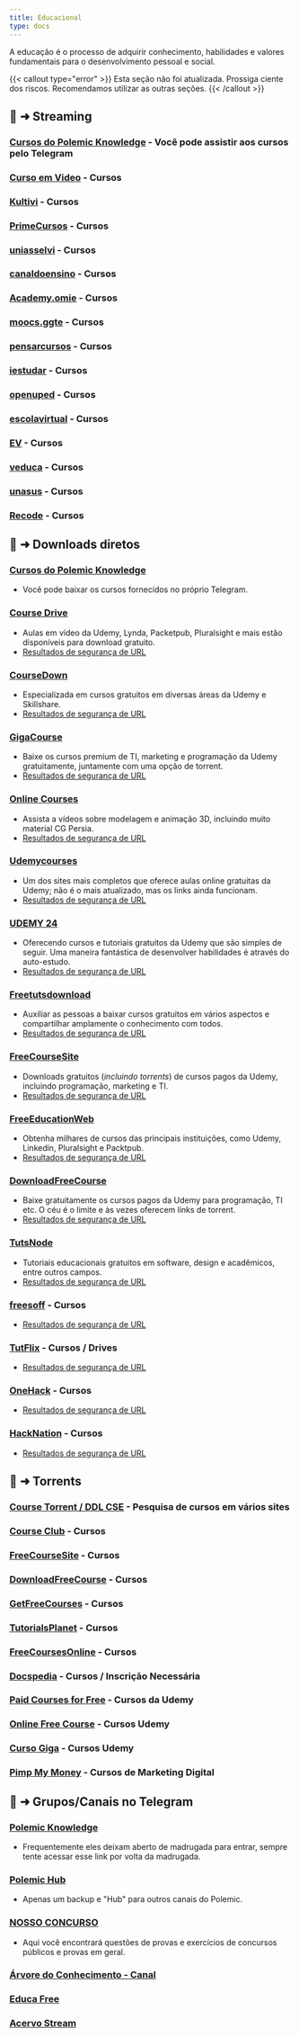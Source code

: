 ```yaml
---
title: Educacional
type: docs
---
```

A educação é o processo de adquirir conhecimento, habilidades e valores fundamentais para o desenvolvimento pessoal e social.

{{< callout type="error" >}}
Esta seção não foi atualizada. Prossiga ciente dos riscos. Recomendamos utilizar as outras seções.
{{< /callout >}}

## 📑 ➜ Streaming

### [Cursos do Polemic Knowledge](https://snort.social/nprofile1qqsdz5tylydfuc90whzxfw338ry9lppfpydz2n35524wzh3vjrr7ggqpzamhxue69uhhyetvv9ujucmcvdhhyefwdejhgtcpzamhxue69uhkvun9deejumn0wd68yvfwvdhk6tcppemhxue69uhkummn9ekx7mp0g7tmme) - Você pode assistir aos cursos pelo Telegram
### [Curso em Video](https://www.cursoemvideo.com/) - Cursos  
### [Kultivi](https://app.kultivi.com/) - Cursos
### [PrimeCursos](https://www.primecursos.com.br/) - Cursos
### [uniasselvi](https://portal.uniasselvi.com.br/cursolivre) - Cursos
### [canaldoensino](https://canaldoensino.com.br/blog/) - Cursos
### [Academy.omie](https://academy.omie.com.br/) - Cursos
### [moocs.ggte](https://moocs.ggte.unicamp.br/) - Cursos
### [pensarcursos](https://www.pensarcursos.com.br/) - Cursos
### [iestudar](https://iestudar.com/) - Cursos
### [openuped](https://www.openuped.eu/courses) - Cursos
### [escolavirtual](https://www.escolavirtual.gov.br/catalogo) - Cursos
### [EV](https://www.ev.org.br/) - Cursos
### [veduca](https://veduca.org/gratuitos/) - Cursos
### [unasus](https://www.unasus.gov.br/cursos/busca?status=com%20oferta%20aberta&busca=&ordenacao=Relev%C3%A2ncia%20na%20busca) - Cursos
### [Recode](https://recode.org.br) - Cursos

## 📑 ➜ Downloads diretos

### [Cursos do Polemic Knowledge](https://snort.social/nprofile1qqsdz5tylydfuc90whzxfw338ry9lppfpydz2n35524wzh3vjrr7ggqpzamhxue69uhhyetvv9ujucmcvdhhyefwdejhgtcpzamhxue69uhkvun9deejumn0wd68yvfwvdhk6tcppemhxue69uhkummn9ekx7mp0g7tmme)
- Você pode baixar os cursos fornecidos no próprio Telegram.

### [Course Drive](https://coursedrive.org)
- Aulas em vídeo da Udemy, Lynda, Packetpub, Pluralsight e mais estão disponíveis para download gratuito.
- [Resultados de segurança de URL](https://www.urlvoid.com/scan/coursedrive.org/)

### [CourseDown](https://coursedown.com/)
- Especializada em cursos gratuitos em diversas áreas da Udemy e Skillshare.
- [Resultados de segurança de URL](https://www.urlvoid.com/scan/coursedown.com/)

### [GigaCourse](https://gigacourse.com/)
- Baixe os cursos premium de TI, marketing e programação da Udemy gratuitamente, juntamente com uma opção de torrent.
- [Resultados de segurança de URL](https://www.urlvoid.com/scan/gigacourse.com/)

### [Online Courses](https://online-courses.club/)
- Assista a vídeos sobre modelagem e animação 3D, incluindo muito material CG Persia.
- [Resultados de segurança de URL](https://www.urlvoid.com/scan/online-courses.club/)

### [Udemycourses](https://udemycourses.me/)
- Um dos sites mais completos que oferece aulas online gratuitas da Udemy; não é o mais atualizado, mas os links ainda funcionam.
- [Resultados de segurança de URL](https://www.urlvoid.com/scan/udemycourses.me/)

### [UDEMY 24](https://udemy24.com/)
- Oferecendo cursos e tutoriais gratuitos da Udemy que são simples de seguir. Uma maneira fantástica de desenvolver habilidades é através do auto-estudo.
- [Resultados de segurança de URL](https://www.urlvoid.com/scan/udemy24.com/)

### [Freetutsdownload](https://freetutsdownload.net/)
- Auxiliar as pessoas a baixar cursos gratuitos em vários aspectos e compartilhar amplamente o conhecimento com todos.
- [Resultados de segurança de URL](https://www.urlvoid.com/scan/freetutsdownload.net/)

### [FreeCourseSite](https://freecoursesite.com/)
- Downloads gratuitos (*incluindo torrents*) de cursos pagos da Udemy, incluindo programação, marketing e TI.
- [Resultados de segurança de URL](https://www.urlvoid.com/scan/freecoursesite.com/)

### [FreeEducationWeb](https://freeeducationweb.com/)
- Obtenha milhares de cursos das principais instituições, como Udemy, Linkedin, Pluralsight e Packtpub.
- [Resultados de segurança de URL](https://www.urlvoid.com/scan/freeeducationweb.com/)

### [DownloadFreeCourse](https://downloadfreecourse.com/)
- Baixe gratuitamente os cursos pagos da Udemy para programação, TI etc. O céu é o limite e às vezes oferecem links de torrent.
- [Resultados de segurança de URL](https://www.urlvoid.com/scan/downloadfreecourse.com/)

### [TutsNode](https://tutsnode.net/)
- Tutoriais educacionais gratuitos em software, design e acadêmicos, entre outros campos.
- [Resultados de segurança de URL](https://www.urlvoid.com/scan/tutsnode.net/)

### [freesoff](https://freesoff.com/) - Cursos
- [Resultados de segurança de URL](https://www.urlvoid.com/scan/freesoff.com/)

### [TutFlix](https://tutflix.org/) - Cursos / Drives
- [Resultados de segurança de URL](https://www.urlvoid.com/scan/tutflix.org/)

### [OneHack](https://onehack.us/) - Cursos
- [Resultados de segurança de URL](https://www.urlvoid.com/scan/onehack.us/)

### [HackNation](https://hacksnation.com/) - Cursos
- [Resultados de segurança de URL](https://www.urlvoid.com/scan/hacksnation.com/)

## 🧲 ➜ Torrents

### [Course Torrent / DDL CSE](https://cse.google.com/cse?cx=37dfc1f1ac9ef45e7) - Pesquisa de cursos em vários sites

### [Course Club](https://courseclub.me/) - Cursos

### [FreeCourseSite](https://freecoursesite.com/) - Cursos

### [DownloadFreeCourse](https://downloadfreecourse.com/) - Cursos

### [GetFreeCourses](https://getfreecourses.co/) - Cursos

### [TutorialsPlanet](https://tutorialsplanet.net/) - Cursos

### [FreeCoursesOnline](https://freecoursesonline.me/) - Cursos

### [Docspedia](https://docspedia.world/) - Cursos / Inscrição Necessária

### [Paid Courses for Free](https://paidcoursesforfree.com/) - Cursos da Udemy

### [Online Free Course](https://www.onlinefreecourse.net/) - Cursos Udemy

### [Curso Giga](https://gigacourse.com/) - Cursos Udemy

### [Pimp My Money](https://pimpmymoney.net/) - Cursos de Marketing Digital

## 📣 ➜ Grupos/Canais no Telegram

### [Polemic Knowledge](https://t.me/PolemicKnowledge)
- Frequentemente eles deixam aberto de madrugada para entrar, sempre tente acessar esse link por volta da madrugada.
  
### [Polemic Hub](https://t.me/polemic)
- Apenas um backup e "Hub" para outros canais do Polemic. 

### [NOSSO CONCURSO](https://t.me/NOSSOCONCURSO)
- Aqui você encontrará questões de provas e exercícios de concursos públicos e provas em geral.

### [Árvore do Conhecimento - Canal](https://t.me/arveduconhecimentu)

### [Educa Free](https://t.me/educafree1)

### [Acervo Stream](https://t.me/cursogdrive)